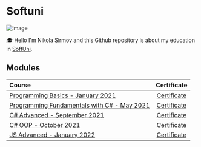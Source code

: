 
# Softuni

![image](https://camo.githubusercontent.com/982926c013b95556197bcba404465ffd3ad5ecdb0cd76ea87e6828348570ed7c/687474703a2f2f696e6e6f766174696f6e73746172746572626f782e62672f77702d636f6e74656e742f75706c6f6164732f323031362f30352f536f6674756e695f6c6f676f5f74726173706172656e742e706e67)&nbsp;

:mortar_board: Hello I'm Nikola Sirmov and this Github repository is about my education in [SoftUni](https://softuni.org/).

## Modules

| Course | Certificate |
|:-------------------------------------------------------------------------------------------------------------------|:---:|
| [Programming Basics - January 2021](https://softuni.bg/trainings/3199/programming-basics-with-csharp-january-2021) | [Certificate](https://softuni.bg/Certificates/Details/100323/6f3cc46c) |
| [Programming Fundamentals with C# - May 2021](https://softuni.bg/trainings/3365/csharp-fundamentals-may-2021)      | [Certificate](https://softuni.bg/certificates/details/111597/4e53d063) |
| [C# Advanced - September 2021](https://softuni.bg/trainings/3483/csharp-advanced-september-2021)                   | [Certificate](https://softuni.bg/certificates/details/114360/b112f7fd) |
| [C# OOP - October 2021](https://softuni.bg/trainings/3484/csharp-oop-october-2021)                                 | [Certificate](https://softuni.bg/certificates/details/120501/71d19e25) |
| [JS Advanced - January 2022](https://softuni.bg/trainings/3588/js-advanced-january-2022)                           | [Certificate](https://softuni.bg/certificates/details/126492/0542ef98) |
